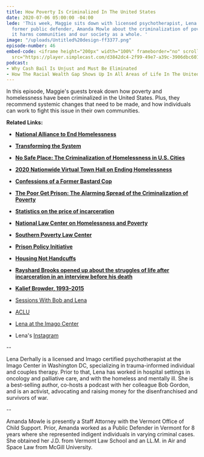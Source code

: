 ```yaml
---
title: How Poverty Is Criminalized In The United States
date: 2020-07-06 05:00:00 -04:00
lede: 'This week, Maggie sits down with licensed psychotherapist, Lena Derhally, and
  former public defender, Amanda Mowle about the criminalization of poverty and how
  it harms communities and our society as a whole. '
image: "/uploads/Untitled%20design-ff3377.png"
episode-number: 46
embed-code: <iframe height="200px" width="100%" frameborder="no" scrolling="no" seamless
  src="https://player.simplecast.com/d3842dc4-2f99-49e7-a39c-3906dbc6017c?dark=false"></iframe>
podcast:
- Why Cash Bail Is Unjust and Must Be Eliminated
- How The Racial Wealth Gap Shows Up In All Areas of Life In The United States
---
```


In this episode, Maggie's guests break down how poverty and homelessness have been criminalized in the United States. Plus, they recommend systemic changes that need to be made, and how individuals can work to fight this issue in their own communities.

**Related Links:**

* **[National Alliance to End Homelessness](https://endhomelessness.org/)**

* **[Transforming the System](https://transformingthesystem.org/)**

* **[No Safe Place: The Criminalization of Homelessness in U.S. Cities](https://nlchp.org/wp-content/uploads/2019/02/No_Safe_Place.pdf)**

* **[2020 Nationwide Virtual Town Hall on Ending Homelessness](https://endhomelessness.org/events/conferences/townhall/)**

* **[Confessions of a Former Bastard Cop](https://medium.com/@OfcrACab/confessions-of-a-former-bastard-cop-bb14d17bc759)**

* **[The Poor Get Prison: The Alarming Spread of the Criminalization of Poverty](https://ips-dc.org/the-poor-get-prison-the-alarming-spread-of-the-criminalization-of-poverty/#:\~:text=Peace%20%26%20Foreign%20Policy-,The%20Poor%20Get%20Prison%3A%20The%20Alarming%20Spread%20of%20the%20Criminalization,targeted%2C%20marginalized%2C%20and%20prosecuted.)**

* **[Statistics on the price of incarceration](https://www.vera.org/publications/price-of-prisons-2015-state-spending-trends/price-of-prisons-2015-state-spending-trends/price-of-prisons-2015-state-spending-trends-prison-spending)**

* **[National Law Center on Homelessness and Poverty](https://nlchp.org/housing-not-handcuffs/)**

* **[Southern Poverty Law Center](https://www.splcenter.org/our-issues/economic-justice)**

* **[Prison Policy Initiative](https://www.prisonpolicy.org/)**

* **[Housing Not Handcuffs](https://nlchp.org/wp-content/uploads/2018/10/Housing-Not-Handcuffs.pdf)**

* **[Rayshard Brooks opened up about the struggles of life after incarceration in an interview before his death](https://www.cnn.com/2020/06/17/us/rayshard-brooks-interview-reconnect-life-after-incarceration/index.html)**

* **[Kalief Browder, 1993–2015](https://www.newyorker.com/news/news-desk/kalief-browder-1993-2015)**

* [Sessions With Bob and Lena](https://www.stitcher.com/podcast/sessions-with-bob-and-lena)

* [ACLU](https://www.aclu.org/)

* [Lena at the Imago Center](https://imagocenterdc.com/lena-derhally/)

* Lena's [Instagram](https://www.instagram.com/therapywithlena/) 

--

Lena Derhally is a licensed and Imago certified psychotherapist at the Imago Center in Washington DC, specializing in trauma-informed individual and couples therapy. Prior to that, Lena has worked in hospital settings in oncology and palliative care, and with the homeless and mentally ill. She is a best-selling author, co-hosts a podcast with her colleague Bob Gordon, and is an activist, advocating and raising money for the disenfranchised and survivors of war.

--

Amanda Mowle is presently a Staff Attorney with the Vermont Office of Child Support. Prior, Amanda worked as a Public Defender in Vermont for 8 years where she represented indigent individuals in varying criminal cases. She obtained her J.D. from Vermont Law School and an LL.M. in Air and Space Law from McGill University.